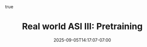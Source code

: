 ---
title: "Real world ASI III: Pretraining"
date: 2025-09-05T14:17:07-07:00
draft: false
math: true
---